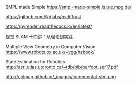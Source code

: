 SMPL made Simple
https://smpl-made-simple.is.tue.mpg.de/

https://github.com/NVlabs/nvdiffrast

https://pyrender.readthedocs.io/en/latest/

视觉 SLAM 十四讲：从理论到实践

Multiple View Geometry in Computer Vision
https://www.robots.ox.ac.uk/~vgg/hzbook/

State Estimation for Robotics
http://asrl.utias.utoronto.ca/~tdb/bib/barfoot_ser17.pdf

http://colmap.github.io/_images/incremental-sfm.png
